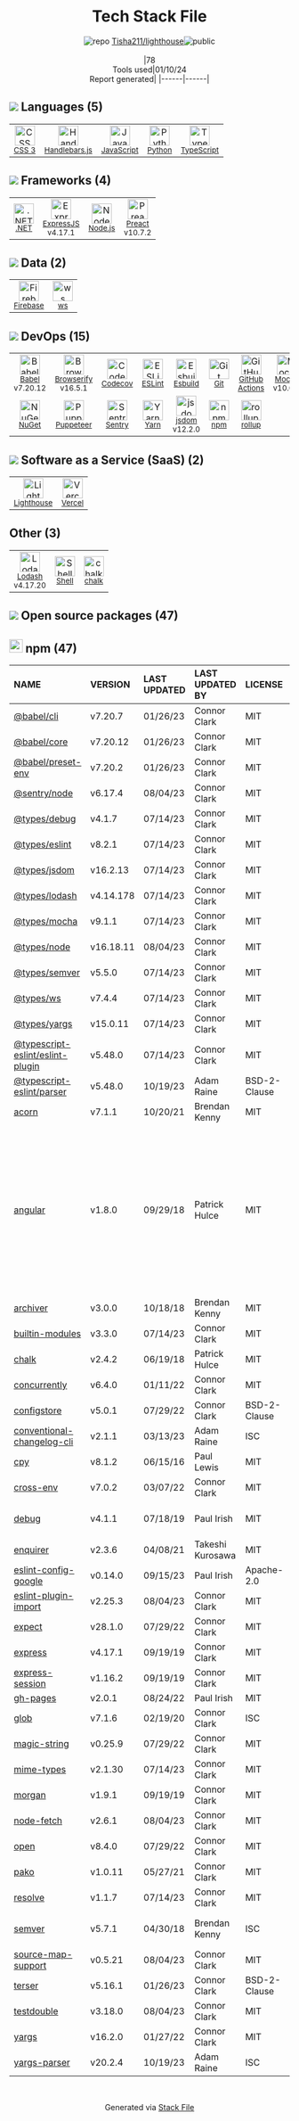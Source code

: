 <!--
&lt;--- Readme.md Snippet without images Start ---&gt;
## Tech Stack
Tisha211/lighthouse is built on the following main stack:

- [Firebase](https://firebase.google.com/) – Realtime Backend / API
- [Lighthouse](http://lighthouseapp.com) – Issue Tracking
- [Sentry](https://sentry.io/welcome/?utm_source=stackshare&utm_medium=link&utm_campaign=profile) – Exception Monitoring
- [Mocha](http://mochajs.org/) – Javascript Testing Framework
- [Browserify](http://browserify.org/) – Front End Package Manager
- [Python](https://www.python.org) – Languages
- [Node.js](http://nodejs.org/) – Frameworks (Full Stack)
- [.NET](http://www.microsoft.com/net/) – Frameworks (Full Stack)
- [Handlebars.js](http://handlebarsjs.com/) – Templating Languages & Extensions
- [ExpressJS](http://expressjs.com/) – Microframeworks (Backend)
- [JavaScript](https://developer.mozilla.org/en-US/docs/Web/JavaScript) – Languages
- [TypeScript](http://www.typescriptlang.org) – Languages
- [Lodash](https://lodash.com) – Javascript Utilities & Libraries
- [Codecov](https://codecov.io/) – Code Coverage
- [Babel](http://babeljs.io/) – JavaScript Compilers
- [ESLint](http://eslint.org/) – Code Review
- [Preact](http://developit.github.io/preact/) – Javascript UI Libraries
- [rollup](http://rollupjs.org/) – JS Build Tools / JS Task Runners
- [Shell](https://en.wikipedia.org/wiki/Shell_script) – Shells
- [Yarn](https://yarnpkg.com/) – Front End Package Manager
- [jsdom](https://github.com/jsdom/jsdom) – Headless Browsers
- [Puppeteer](https://github.com/GoogleChrome/puppeteer) – Headless Browsers
- [Vercel](https://vercel.com/) – Static Web Hosting
- [ws](https://github.com/websockets/ws) – Realtime Backend / API
- [GitHub Actions](https://github.com/features/actions) – Continuous Integration
- [Esbuild](https://esbuild.github.io/) – JS Build Tools / JS Task Runners

Full tech stack [here](/techstack.md)

&lt;--- Readme.md Snippet without images End ---&gt;

&lt;--- Readme.md Snippet with images Start ---&gt;
## Tech Stack
Tisha211/lighthouse is built on the following main stack:

- <img width='25' height='25' src='https://img.stackshare.io/service/116/cZLxNFZS.jpg' alt='Firebase'/> [Firebase](https://firebase.google.com/) – Realtime Backend / API
- <img width='25' height='25' src='https://img.stackshare.io/service/183/lighthouse_fluid_icon.png' alt='Lighthouse'/> [Lighthouse](http://lighthouseapp.com) – Issue Tracking
- <img width='25' height='25' src='https://img.stackshare.io/service/191/default_9262326592c97828a2a4299dec085a3674dd05f4.png' alt='Sentry'/> [Sentry](https://sentry.io/welcome/?utm_source=stackshare&utm_medium=link&utm_campaign=profile) – Exception Monitoring
- <img width='25' height='25' src='https://img.stackshare.io/service/832/mocha.png' alt='Mocha'/> [Mocha](http://mochajs.org/) – Javascript Testing Framework
- <img width='25' height='25' src='https://img.stackshare.io/service/849/9esmqty2.png' alt='Browserify'/> [Browserify](http://browserify.org/) – Front End Package Manager
- <img width='25' height='25' src='https://img.stackshare.io/service/993/pUBY5pVj.png' alt='Python'/> [Python](https://www.python.org) – Languages
- <img width='25' height='25' src='https://img.stackshare.io/service/1011/n1JRsFeB_400x400.png' alt='Node.js'/> [Node.js](http://nodejs.org/) – Frameworks (Full Stack)
- <img width='25' height='25' src='https://img.stackshare.io/service/1014/IoPy1dce_400x400.png' alt='.NET'/> [.NET](http://www.microsoft.com/net/) – Frameworks (Full Stack)
- <img width='25' height='25' src='https://img.stackshare.io/service/1143/Handlebars.png' alt='Handlebars.js'/> [Handlebars.js](http://handlebarsjs.com/) – Templating Languages & Extensions
- <img width='25' height='25' src='https://img.stackshare.io/service/1163/hashtag.png' alt='ExpressJS'/> [ExpressJS](http://expressjs.com/) – Microframeworks (Backend)
- <img width='25' height='25' src='https://img.stackshare.io/service/1209/javascript.jpeg' alt='JavaScript'/> [JavaScript](https://developer.mozilla.org/en-US/docs/Web/JavaScript) – Languages
- <img width='25' height='25' src='https://img.stackshare.io/service/1612/bynNY5dJ.jpg' alt='TypeScript'/> [TypeScript](http://www.typescriptlang.org) – Languages
- <img width='25' height='25' src='https://img.stackshare.io/service/2438/lodash.png' alt='Lodash'/> [Lodash](https://lodash.com) – Javascript Utilities & Libraries
- <img width='25' height='25' src='https://img.stackshare.io/service/2673/Codecov_Mark_Circle_Pink.png' alt='Codecov'/> [Codecov](https://codecov.io/) – Code Coverage
- <img width='25' height='25' src='https://img.stackshare.io/service/2739/-1wfGjNw.png' alt='Babel'/> [Babel](http://babeljs.io/) – JavaScript Compilers
- <img width='25' height='25' src='https://img.stackshare.io/service/3337/Q4L7Jncy.jpg' alt='ESLint'/> [ESLint](http://eslint.org/) – Code Review
- <img width='25' height='25' src='https://img.stackshare.io/service/4388/preact.png' alt='Preact'/> [Preact](http://developit.github.io/preact/) – Javascript UI Libraries
- <img width='25' height='25' src='https://img.stackshare.io/service/4423/zE8RTn9E_400x400.jpg' alt='rollup'/> [rollup](http://rollupjs.org/) – JS Build Tools / JS Task Runners
- <img width='25' height='25' src='https://img.stackshare.io/service/4631/default_c2062d40130562bdc836c13dbca02d318205a962.png' alt='Shell'/> [Shell](https://en.wikipedia.org/wiki/Shell_script) – Shells
- <img width='25' height='25' src='https://img.stackshare.io/service/5848/44mC-kJ3.jpg' alt='Yarn'/> [Yarn](https://yarnpkg.com/) – Front End Package Manager
- <img width='25' height='25' src='https://img.stackshare.io/service/7054/preview.jpeg' alt='jsdom'/> [jsdom](https://github.com/jsdom/jsdom) – Headless Browsers
- <img width='25' height='25' src='https://img.stackshare.io/service/7553/puppeteer.png' alt='Puppeteer'/> [Puppeteer](https://github.com/GoogleChrome/puppeteer) – Headless Browsers
- <img width='25' height='25' src='https://img.stackshare.io/service/7618/bHjpwZem_400x400.png' alt='Vercel'/> [Vercel](https://vercel.com/) – Static Web Hosting
- <img width='25' height='25' src='https://img.stackshare.io/service/11381/no-img-open-source.png' alt='ws'/> [ws](https://github.com/websockets/ws) – Realtime Backend / API
- <img width='25' height='25' src='https://img.stackshare.io/service/11563/actions.png' alt='GitHub Actions'/> [GitHub Actions](https://github.com/features/actions) – Continuous Integration
- <img width='25' height='25' src='https://img.stackshare.io/service/25166/default_2dcc9286a150737a14625d18f6f93747f72be430.png' alt='Esbuild'/> [Esbuild](https://esbuild.github.io/) – JS Build Tools / JS Task Runners

Full tech stack [here](/techstack.md)

&lt;--- Readme.md Snippet with images End ---&gt;
-->
<div align="center">

# Tech Stack File
![](https://img.stackshare.io/repo.svg "repo") [Tisha211/lighthouse](https://github.com/Tisha211/lighthouse)![](https://img.stackshare.io/public_badge.svg "public")
<br/><br/>
|78<br/>Tools used|01/10/24 <br/>Report generated|
|------|------|
</div>

## <img src='https://img.stackshare.io/languages.svg'/> Languages (5)
<table><tr>
  <td align='center'>
  <img width='36' height='36' src='https://img.stackshare.io/service/6727/css.png' alt='CSS 3'>
  <br>
  <sub><a href="https://developer.mozilla.org/en-US/docs/Web/CSS/CSS3">CSS 3</a></sub>
  <br>
  <sub></sub>
</td>

<td align='center'>
  <img width='36' height='36' src='https://img.stackshare.io/service/1143/Handlebars.png' alt='Handlebars.js'>
  <br>
  <sub><a href="http://handlebarsjs.com/">Handlebars.js</a></sub>
  <br>
  <sub></sub>
</td>

<td align='center'>
  <img width='36' height='36' src='https://img.stackshare.io/service/1209/javascript.jpeg' alt='JavaScript'>
  <br>
  <sub><a href="https://developer.mozilla.org/en-US/docs/Web/JavaScript">JavaScript</a></sub>
  <br>
  <sub></sub>
</td>

<td align='center'>
  <img width='36' height='36' src='https://img.stackshare.io/service/993/pUBY5pVj.png' alt='Python'>
  <br>
  <sub><a href="https://www.python.org">Python</a></sub>
  <br>
  <sub></sub>
</td>

<td align='center'>
  <img width='36' height='36' src='https://img.stackshare.io/service/1612/bynNY5dJ.jpg' alt='TypeScript'>
  <br>
  <sub><a href="http://www.typescriptlang.org">TypeScript</a></sub>
  <br>
  <sub></sub>
</td>

</tr>
</table>

## <img src='https://img.stackshare.io/frameworks.svg'/> Frameworks (4)
<table><tr>
  <td align='center'>
  <img width='36' height='36' src='https://img.stackshare.io/service/1014/IoPy1dce_400x400.png' alt='.NET'>
  <br>
  <sub><a href="http://www.microsoft.com/net/">.NET</a></sub>
  <br>
  <sub></sub>
</td>

<td align='center'>
  <img width='36' height='36' src='https://img.stackshare.io/service/1163/hashtag.png' alt='ExpressJS'>
  <br>
  <sub><a href="http://expressjs.com/">ExpressJS</a></sub>
  <br>
  <sub>v4.17.1</sub>
</td>

<td align='center'>
  <img width='36' height='36' src='https://img.stackshare.io/service/1011/n1JRsFeB_400x400.png' alt='Node.js'>
  <br>
  <sub><a href="http://nodejs.org/">Node.js</a></sub>
  <br>
  <sub></sub>
</td>

<td align='center'>
  <img width='36' height='36' src='https://img.stackshare.io/service/4388/preact.png' alt='Preact'>
  <br>
  <sub><a href="http://developit.github.io/preact/">Preact</a></sub>
  <br>
  <sub>v10.7.2</sub>
</td>

</tr>
</table>

## <img src='https://img.stackshare.io/databases.svg'/> Data (2)
<table><tr>
  <td align='center'>
  <img width='36' height='36' src='https://img.stackshare.io/service/116/cZLxNFZS.jpg' alt='Firebase'>
  <br>
  <sub><a href="https://firebase.google.com/">Firebase</a></sub>
  <br>
  <sub></sub>
</td>

<td align='center'>
  <img width='36' height='36' src='https://img.stackshare.io/service/11381/no-img-open-source.png' alt='ws'>
  <br>
  <sub><a href="https://github.com/websockets/ws">ws</a></sub>
  <br>
  <sub></sub>
</td>

</tr>
</table>

## <img src='https://img.stackshare.io/devops.svg'/> DevOps (15)
<table><tr>
  <td align='center'>
  <img width='36' height='36' src='https://img.stackshare.io/service/2739/-1wfGjNw.png' alt='Babel'>
  <br>
  <sub><a href="http://babeljs.io/">Babel</a></sub>
  <br>
  <sub>v7.20.12</sub>
</td>

<td align='center'>
  <img width='36' height='36' src='https://img.stackshare.io/service/849/9esmqty2.png' alt='Browserify'>
  <br>
  <sub><a href="http://browserify.org/">Browserify</a></sub>
  <br>
  <sub>v16.5.1</sub>
</td>

<td align='center'>
  <img width='36' height='36' src='https://img.stackshare.io/service/2673/Codecov_Mark_Circle_Pink.png' alt='Codecov'>
  <br>
  <sub><a href="https://codecov.io/">Codecov</a></sub>
  <br>
  <sub></sub>
</td>

<td align='center'>
  <img width='36' height='36' src='https://img.stackshare.io/service/3337/Q4L7Jncy.jpg' alt='ESLint'>
  <br>
  <sub><a href="http://eslint.org/">ESLint</a></sub>
  <br>
  <sub></sub>
</td>

<td align='center'>
  <img width='36' height='36' src='https://img.stackshare.io/service/25166/default_2dcc9286a150737a14625d18f6f93747f72be430.png' alt='Esbuild'>
  <br>
  <sub><a href="https://esbuild.github.io/">Esbuild</a></sub>
  <br>
  <sub></sub>
</td>

<td align='center'>
  <img width='36' height='36' src='https://img.stackshare.io/service/1046/git.png' alt='Git'>
  <br>
  <sub><a href="http://git-scm.com/">Git</a></sub>
  <br>
  <sub></sub>
</td>

<td align='center'>
  <img width='36' height='36' src='https://img.stackshare.io/service/11563/actions.png' alt='GitHub Actions'>
  <br>
  <sub><a href="https://github.com/features/actions">GitHub Actions</a></sub>
  <br>
  <sub></sub>
</td>

<td align='center'>
  <img width='36' height='36' src='https://img.stackshare.io/service/832/mocha.png' alt='Mocha'>
  <br>
  <sub><a href="http://mochajs.org/">Mocha</a></sub>
  <br>
  <sub>v10.0.0</sub>
</td>

</tr>
<tr>
  <td align='center'>
  <img width='36' height='36' src='https://img.stackshare.io/service/2637/6I3oEOP4_400x400.jpg' alt='NuGet'>
  <br>
  <sub><a href="https://www.nuget.org/">NuGet</a></sub>
  <br>
  <sub></sub>
</td>

<td align='center'>
  <img width='36' height='36' src='https://img.stackshare.io/service/7553/puppeteer.png' alt='Puppeteer'>
  <br>
  <sub><a href="https://github.com/GoogleChrome/puppeteer">Puppeteer</a></sub>
  <br>
  <sub></sub>
</td>

<td align='center'>
  <img width='36' height='36' src='https://img.stackshare.io/service/191/default_9262326592c97828a2a4299dec085a3674dd05f4.png' alt='Sentry'>
  <br>
  <sub><a href="https://sentry.io/welcome/?utm_source=stackshare&utm_medium=link&utm_campaign=profile">Sentry</a></sub>
  <br>
  <sub></sub>
</td>

<td align='center'>
  <img width='36' height='36' src='https://img.stackshare.io/service/5848/44mC-kJ3.jpg' alt='Yarn'>
  <br>
  <sub><a href="https://yarnpkg.com/">Yarn</a></sub>
  <br>
  <sub></sub>
</td>

<td align='center'>
  <img width='36' height='36' src='https://img.stackshare.io/service/7054/preview.jpeg' alt='jsdom'>
  <br>
  <sub><a href="https://github.com/jsdom/jsdom">jsdom</a></sub>
  <br>
  <sub>v12.2.0</sub>
</td>

<td align='center'>
  <img width='36' height='36' src='https://img.stackshare.io/service/1120/lejvzrnlpb308aftn31u.png' alt='npm'>
  <br>
  <sub><a href="https://www.npmjs.com/">npm</a></sub>
  <br>
  <sub></sub>
</td>

<td align='center'>
  <img width='36' height='36' src='https://img.stackshare.io/service/4423/zE8RTn9E_400x400.jpg' alt='rollup'>
  <br>
  <sub><a href="http://rollupjs.org/">rollup</a></sub>
  <br>
  <sub></sub>
</td>

</tr>
</table>

## <img src='https://img.stackshare.io/saas.svg'/> Software as a Service (SaaS) (2)
<table><tr>
  <td align='center'>
  <img width='36' height='36' src='https://img.stackshare.io/service/183/lighthouse_fluid_icon.png' alt='Lighthouse'>
  <br>
  <sub><a href="http://lighthouseapp.com">Lighthouse</a></sub>
  <br>
  <sub></sub>
</td>

<td align='center'>
  <img width='36' height='36' src='https://img.stackshare.io/service/7618/bHjpwZem_400x400.png' alt='Vercel'>
  <br>
  <sub><a href="https://vercel.com/">Vercel</a></sub>
  <br>
  <sub></sub>
</td>

</tr>
</table>

## Other (3)
<table><tr>
  <td align='center'>
  <img width='36' height='36' src='https://img.stackshare.io/service/2438/lodash.png' alt='Lodash'>
  <br>
  <sub><a href="https://lodash.com">Lodash</a></sub>
  <br>
  <sub>v4.17.20</sub>
</td>

<td align='center'>
  <img width='36' height='36' src='https://img.stackshare.io/service/4631/default_c2062d40130562bdc836c13dbca02d318205a962.png' alt='Shell'>
  <br>
  <sub><a href="https://en.wikipedia.org/wiki/Shell_script">Shell</a></sub>
  <br>
  <sub></sub>
</td>

<td align='center'>
  <img width='36' height='36' src='https://img.stackshare.io/service/8072/13122722.png' alt='chalk'>
  <br>
  <sub><a href="https://github.com/chalk/chalk">chalk</a></sub>
  <br>
  <sub></sub>
</td>

</tr>
</table>


## <img src='https://img.stackshare.io/group.svg' /> Open source packages (47)</h2>

## <img width='24' height='24' src='https://img.stackshare.io/service/1120/lejvzrnlpb308aftn31u.png'/> npm (47)

|NAME|VERSION|LAST UPDATED|LAST UPDATED BY|LICENSE|VULNERABILITIES|
|:------|:------|:------|:------|:------|:------|
|[@babel/cli](https://www.npmjs.com/@babel/cli)|v7.20.7|01/26/23|Connor Clark |MIT|N/A|
|[@babel/core](https://www.npmjs.com/@babel/core)|v7.20.12|01/26/23|Connor Clark |MIT|N/A|
|[@babel/preset-env](https://www.npmjs.com/@babel/preset-env)|v7.20.2|01/26/23|Connor Clark |MIT|N/A|
|[@sentry/node](https://www.npmjs.com/@sentry/node)|v6.17.4|08/04/23|Connor Clark |MIT|N/A|
|[@types/debug](https://www.npmjs.com/@types/debug)|v4.1.7|07/14/23|Connor Clark |MIT|N/A|
|[@types/eslint](https://www.npmjs.com/@types/eslint)|v8.2.1|07/14/23|Connor Clark |MIT|N/A|
|[@types/jsdom](https://www.npmjs.com/@types/jsdom)|v16.2.13|07/14/23|Connor Clark |MIT|N/A|
|[@types/lodash](https://www.npmjs.com/@types/lodash)|v4.14.178|07/14/23|Connor Clark |MIT|N/A|
|[@types/mocha](https://www.npmjs.com/@types/mocha)|v9.1.1|07/14/23|Connor Clark |MIT|N/A|
|[@types/node](https://www.npmjs.com/@types/node)|v16.18.11|08/04/23|Connor Clark |MIT|N/A|
|[@types/semver](https://www.npmjs.com/@types/semver)|v5.5.0|07/14/23|Connor Clark |MIT|N/A|
|[@types/ws](https://www.npmjs.com/@types/ws)|v7.4.4|07/14/23|Connor Clark |MIT|N/A|
|[@types/yargs](https://www.npmjs.com/@types/yargs)|v15.0.11|07/14/23|Connor Clark |MIT|N/A|
|[@typescript-eslint/eslint-plugin](https://www.npmjs.com/@typescript-eslint/eslint-plugin)|v5.48.0|07/14/23|Connor Clark |MIT|N/A|
|[@typescript-eslint/parser](https://www.npmjs.com/@typescript-eslint/parser)|v5.48.0|10/19/23|Adam Raine |BSD-2-Clause|N/A|
|[acorn](https://www.npmjs.com/acorn)|v7.1.1|10/20/21|Brendan Kenny |MIT|N/A|
|[angular](https://www.npmjs.com/angular)|v1.8.0|09/29/18|Patrick Hulce |MIT|[CVE-2023-26117](https://github.com/advisories/GHSA-2qqx-w9hr-q5gx) (Moderate)<br/>[CVE-2023-26116](https://github.com/advisories/GHSA-2vrf-hf26-jrp5) (Moderate)<br/>[CVE-2022-25869](https://github.com/advisories/GHSA-prc3-vjfx-vhm9) (Moderate)<br/>[CVE-2022-25844](https://github.com/advisories/GHSA-m2h2-264f-f486) (Moderate)<br/>[CVE-2023-26118](https://github.com/advisories/GHSA-qwqh-hm9m-p5hr) (Moderate)|
|[archiver](https://www.npmjs.com/archiver)|v3.0.0|10/18/18|Brendan Kenny |MIT|N/A|
|[builtin-modules](https://www.npmjs.com/builtin-modules)|v3.3.0|07/14/23|Connor Clark |MIT|N/A|
|[chalk](https://www.npmjs.com/chalk)|v2.4.2|06/19/18|Patrick Hulce |MIT|N/A|
|[concurrently](https://www.npmjs.com/concurrently)|v6.4.0|01/11/22|Connor Clark |MIT|N/A|
|[configstore](https://www.npmjs.com/configstore)|v5.0.1|07/29/22|Connor Clark |BSD-2-Clause|N/A|
|[conventional-changelog-cli](https://www.npmjs.com/conventional-changelog-cli)|v2.1.1|03/13/23|Adam Raine |ISC|N/A|
|[cpy](https://www.npmjs.com/cpy)|v8.1.2|06/15/16|Paul Lewis |MIT|N/A|
|[cross-env](https://www.npmjs.com/cross-env)|v7.0.2|03/07/22|Connor Clark |MIT|N/A|
|[debug](https://www.npmjs.com/debug)|v4.1.1|07/18/19|Paul Irish |MIT|[CVE-2017-16137](https://github.com/advisories/GHSA-gxpj-cx7g-858c) (Moderate)|
|[enquirer](https://www.npmjs.com/enquirer)|v2.3.6|04/08/21|Takeshi Kurosawa |MIT|N/A|
|[eslint-config-google](https://www.npmjs.com/eslint-config-google)|v0.14.0|09/15/23|Paul Irish |Apache-2.0|N/A|
|[eslint-plugin-import](https://www.npmjs.com/eslint-plugin-import)|v2.25.3|08/04/23|Connor Clark |MIT|N/A|
|[expect](https://www.npmjs.com/expect)|v28.1.0|07/29/22|Connor Clark |MIT|N/A|
|[express](https://www.npmjs.com/express)|v4.17.1|09/19/19|Connor Clark |MIT|[CVE-2022-24999](https://github.com/advisories/GHSA-hrpp-h998-j3pp) (High)|
|[express-session](https://www.npmjs.com/express-session)|v1.16.2|09/19/19|Connor Clark |MIT|N/A|
|[gh-pages](https://www.npmjs.com/gh-pages)|v2.0.1|08/24/22|Paul Irish |MIT|N/A|
|[glob](https://www.npmjs.com/glob)|v7.1.6|02/19/20|Connor Clark |ISC|N/A|
|[magic-string](https://www.npmjs.com/magic-string)|v0.25.9|07/29/22|Connor Clark |MIT|N/A|
|[mime-types](https://www.npmjs.com/mime-types)|v2.1.30|07/14/23|Connor Clark |MIT|N/A|
|[morgan](https://www.npmjs.com/morgan)|v1.9.1|09/19/19|Connor Clark |MIT|N/A|
|[node-fetch](https://www.npmjs.com/node-fetch)|v2.6.1|08/04/23|Connor Clark |MIT|[CVE-2022-0235](https://github.com/advisories/GHSA-r683-j2x4-v87g) (High)|
|[open](https://www.npmjs.com/open)|v8.4.0|07/29/22|Connor Clark |MIT|N/A|
|[pako](https://www.npmjs.com/pako)|v1.0.11|05/27/21|Connor Clark |MIT|N/A|
|[resolve](https://www.npmjs.com/resolve)|v1.1.7|07/14/23|Connor Clark |MIT|N/A|
|[semver](https://www.npmjs.com/semver)|v5.7.1|04/30/18|Brendan Kenny |ISC|[CVE-2022-25883](https://github.com/advisories/GHSA-c2qf-rxjj-qqgw) (Moderate)|
|[source-map-support](https://www.npmjs.com/source-map-support)|v0.5.21|08/04/23|Connor Clark |MIT|N/A|
|[terser](https://www.npmjs.com/terser)|v5.16.1|01/26/23|Connor Clark |BSD-2-Clause|N/A|
|[testdouble](https://www.npmjs.com/testdouble)|v3.18.0|08/04/23|Connor Clark |MIT|N/A|
|[yargs](https://www.npmjs.com/yargs)|v16.2.0|01/27/22|Connor Clark |MIT|N/A|
|[yargs-parser](https://www.npmjs.com/yargs-parser)|v20.2.4|10/19/23|Adam Raine |ISC|N/A|

<br/>
<div align='center'>

Generated via [Stack File](https://github.com/marketplace/stack-file)
